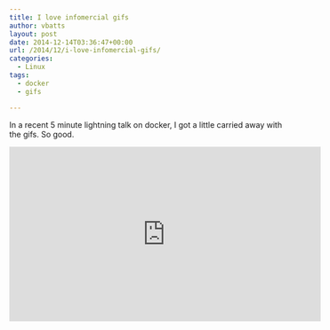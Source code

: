 ```yaml
---
title: I love infomercial gifs
author: vbatts
layout: post
date: 2014-12-14T03:36:47+00:00
url: /2014/12/i-love-infomercial-gifs/
categories:
  - Linux
tags:
  - docker
  - gifs

---
```

In a recent 5 minute lightning talk on docker, I got a little carried away with the gifs. So good.

<iframe width="560" height="315" src="https://www.youtube.com/embed/Av2Umb6nELU" frameborder="0" allowfullscreen></iframe>

